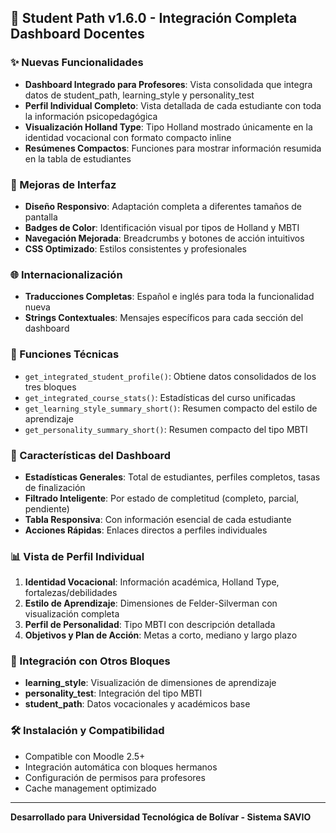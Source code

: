 ## 🚀 Student Path v1.6.0 - Integración Completa Dashboard Docentes

### ✨ Nuevas Funcionalidades

- **Dashboard Integrado para Profesores**: Vista consolidada que integra datos de student_path, learning_style y personality_test
- **Perfil Individual Completo**: Vista detallada de cada estudiante con toda la información psicopedagógica  
- **Visualización Holland Type**: Tipo Holland mostrado únicamente en la identidad vocacional con formato compacto inline
- **Resúmenes Compactos**: Funciones para mostrar información resumida en la tabla de estudiantes

### 🎨 Mejoras de Interfaz

- **Diseño Responsivo**: Adaptación completa a diferentes tamaños de pantalla
- **Badges de Color**: Identificación visual por tipos de Holland y MBTI
- **Navegación Mejorada**: Breadcrumbs y botones de acción intuitivos
- **CSS Optimizado**: Estilos consistentes y profesionales

### 🌐 Internacionalización

- **Traducciones Completas**: Español e inglés para toda la funcionalidad nueva
- **Strings Contextuales**: Mensajes específicos para cada sección del dashboard

### 🔧 Funciones Técnicas

- `get_integrated_student_profile()`: Obtiene datos consolidados de los tres bloques
- `get_integrated_course_stats()`: Estadísticas del curso unificadas  
- `get_learning_style_summary_short()`: Resumen compacto del estilo de aprendizaje
- `get_personality_summary_short()`: Resumen compacto del tipo MBTI

### 🎯 Características del Dashboard

- **Estadísticas Generales**: Total de estudiantes, perfiles completos, tasas de finalización
- **Filtrado Inteligente**: Por estado de completitud (completo, parcial, pendiente)
- **Tabla Responsiva**: Con información esencial de cada estudiante
- **Acciones Rápidas**: Enlaces directos a perfiles individuales

### 📊 Vista de Perfil Individual

1. **Identidad Vocacional**: Información académica, Holland Type, fortalezas/debilidades
2. **Estilo de Aprendizaje**: Dimensiones de Felder-Silverman con visualización completa
3. **Perfil de Personalidad**: Tipo MBTI con descripción detallada
4. **Objetivos y Plan de Acción**: Metas a corto, mediano y largo plazo

### 🔄 Integración con Otros Bloques

- **learning_style**: Visualización de dimensiones de aprendizaje
- **personality_test**: Integración del tipo MBTI
- **student_path**: Datos vocacionales y académicos base

### 🛠️ Instalación y Compatibilidad

- Compatible con Moodle 2.5+
- Integración automática con bloques hermanos
- Configuración de permisos para profesores
- Cache management optimizado

---

**Desarrollado para Universidad Tecnológica de Bolívar - Sistema SAVIO**